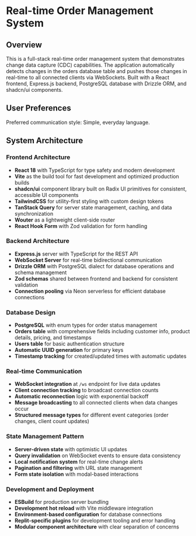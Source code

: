 # Real-time Order Management System

## Overview

This is a full-stack real-time order management system that demonstrates change data capture (CDC) capabilities. The application automatically detects changes in the orders database table and pushes those changes in real-time to all connected clients via WebSockets. Built with a React frontend, Express.js backend, PostgreSQL database with Drizzle ORM, and shadcn/ui components.

## User Preferences

Preferred communication style: Simple, everyday language.

## System Architecture

### Frontend Architecture
- **React 18** with TypeScript for type safety and modern development
- **Vite** as the build tool for fast development and optimized production builds
- **shadcn/ui** component library built on Radix UI primitives for consistent, accessible UI components
- **TailwindCSS** for utility-first styling with custom design tokens
- **TanStack Query** for server state management, caching, and data synchronization
- **Wouter** as a lightweight client-side router
- **React Hook Form** with Zod validation for form handling

### Backend Architecture
- **Express.js** server with TypeScript for the REST API
- **WebSocket Server** for real-time bidirectional communication
- **Drizzle ORM** with PostgreSQL dialect for database operations and schema management
- **Zod schemas** shared between frontend and backend for consistent validation
- **Connection pooling** via Neon serverless for efficient database connections

### Database Design
- **PostgreSQL** with enum types for order status management
- **Orders table** with comprehensive fields including customer info, product details, pricing, and timestamps
- **Users table** for basic authentication structure
- **Automatic UUID generation** for primary keys
- **Timestamp tracking** for created/updated times with automatic updates

### Real-time Communication
- **WebSocket integration** at `/ws` endpoint for live data updates
- **Client connection tracking** to broadcast connection counts
- **Automatic reconnection** logic with exponential backoff
- **Message broadcasting** to all connected clients when data changes occur
- **Structured message types** for different event categories (order changes, client count updates)

### State Management Pattern
- **Server-driven state** with optimistic UI updates
- **Query invalidation** on WebSocket events to ensure data consistency
- **Local notification system** for real-time change alerts
- **Pagination and filtering** with URL state management
- **Form state isolation** with modal-based interactions

### Development and Deployment
- **ESBuild** for production server bundling
- **Development hot reload** with Vite middleware integration
- **Environment-based configuration** for database connections
- **Replit-specific plugins** for development tooling and error handling
- **Modular component architecture** with clear separation of concerns